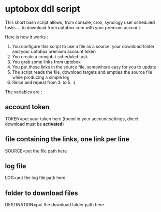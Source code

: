 # uptobox ddl script

This short bash script allows, from console, cron, synology user scheduled tasks.... to download from uptobox.com with your premium account.

Here is how it works :
 
1. You configure this script to use a file as a source, your download folder and your uptobox premium account token 
2. You create a cronjob / scheduled task 
3. You grab some links from uptobox 
4. You put these links in the source file, somewhere easy for you to update
5. The script reads the file, download targets and empties the source file while producing a simple log
6. Rince and repeat from 3. to 5. :) 



The variables are : 

## account token
TOKEN=put your token here
(found in your account settings, direct download must be **activated**)

## file containing the links, one link per line
SOURCE=put the file path here

## log file
LOG=put the log file path here

## folder to download files
DESTINATION=put the download folder path here
